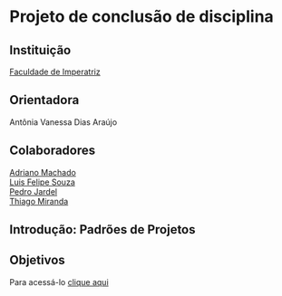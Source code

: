 <h1>Projeto de conclusão de disciplina</h1
  
<img src="https://external-content.duckduckgo.com/iu/?u=https%3A%2F%2Fwww.projectbuilder.com.br%2Fwp-content%2Fuploads%2F2017%2F09%2F101118-revisor-entregar-ate-2806-quartafeira-16h-entenda-o-papel-das-normas-iso-no-gerenciamento-de-projetos-1.jpg&f=1&nofb=1" width="500px" heigth="500px"/>
  
<h2> Instituição </h2>
<a href="https://github.com/NT-Facimp">Faculdade de Imperatriz</a>

<h2>Orientadora</h2>
<p>Antônia Vanessa Dias Araújo</p>

<h2>Colaboradores</h2>
<a href="https://github.com/Adriano888">Adriano Machado</a><br>
<a href="https://github.com/LF21-O-souza">Luis Felipe Souza</a><br>
<a href="https://github.com/p3drodeveloper">Pedro Jardel</a><br>
<a href="https://github.com/thiagoam74">Thiago Miranda</a>

  <h2> Introdução: Padrões de Projetos </h2>
<h2>Objetivos</h2>
<p>Para acessá-lo <a href="https://github.com/LF21-O-souza/PCD-Projeto/wiki/Principal">clique aqui</a></p>
